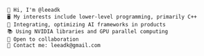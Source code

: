 <!--
**leeadk/leeadk** is a ✨ _special_ ✨ repository because its `README.md` (this file) appears on your GitHub profile.

Here are some ideas to get you started:

- 🔭 I’m currently working on ...
- 🌱 I’m currently learning ...
- 👯 I’m looking to collaborate on ...
- 🤔 I’m looking for help with ...
- 💬 Ask me about ...
- 📫 How to reach me: ...
- 😄 Pronouns: ...
- ⚡ Fun fact: ...
-->
    👋 Hi, I'm @leeadk
    🖥️ My interests include lower-level programming, primarily C++
    🤖 Integrating, optimizing AI frameworks in products
    📚 Using NVIDIA libraries and GPU parallel computing
    🤝 Open to collaboration
    📧 Contact me: leeadk@gmail.com
